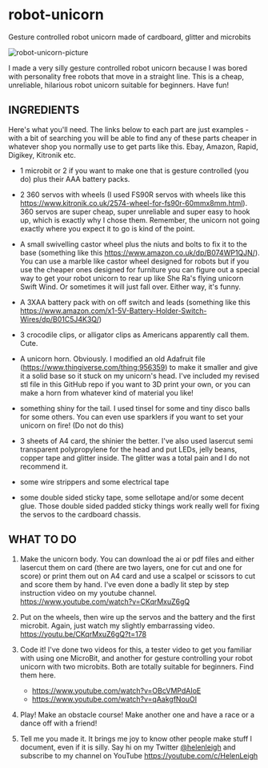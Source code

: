 # robot-unicorn
Gesture controlled robot unicorn made of cardboard, glitter and microbits

![robot-unicorn-picture](https://pbs.twimg.com/media/D8aPxreXsA41eoR?format=jpg)

I made a very silly gesture controlled robot unicorn because I was bored with personality free robots that move in a straight line. This is a cheap, unreliable, hilarious robot unicorn suitable for beginners. Have fun!

## INGREDIENTS

Here's what you'll need. The links below to each part are just examples - with a bit of searching you will be able to find any of these parts cheaper in whatever shop you normally use to get parts like this. Ebay, Amazon, Rapid, Digikey, Kitronik etc.

- 1 microbit or 2 if you want to make one that is gesture controlled (you do) plus their AAA battery packs.

- 2 360 servos with wheels (I used FS90R servos with wheels like this https://www.kitronik.co.uk/2574-wheel-for-fs90r-60mmx8mm.html). 360 servos are super cheap, super unreliable and super easy to hook up, which is exactly why I chose them. Remember, the unicorn not going exactly where you expect it to go is kind of the point.

- A small swivelling castor wheel plus the niuts and bolts to fix it to the base (something like this https://www.amazon.co.uk/dp/B074WP1QJN/). You can use a marble like castor wheel designed for robots but if you use the cheaper ones designed for furniture you can figure out a special way to get your robot unicorn to rear up like She Ra's flying unicorn Swift Wind. Or sometimes it will just fall over. Either way, it's funny.

- A 3XAA battery pack with on off switch and leads (something like this https://www.amazon.com/x1-5V-Battery-Holder-Switch-Wires/dp/B01C5J4K3Q/)

- 3 crocodile clips, or alligator clips as Americans apparently call them. Cute.

- A unicorn horn. Obviously. I modified an old Adafruit file (https://www.thingiverse.com/thing:956359) to make it smaller and give it a solid base so it stuck on my unicorn's head. I've included my revised stl file in this GitHub repo if you want to 3D print your own, or you can make a horn from whatever kind of material you like!

- something shiny for the tail. I used tinsel for some and tiny disco balls for some others. You can even use sparklers if you want to set your unicorn on fire! (Do not do this)

- 3 sheets of A4 card, the shinier the better. I've also used lasercut semi transparent polypropylene for the head and put LEDs, jelly beans, copper tape and glitter inside. The glitter was a total pain and I do not recommend it.

- some wire strippers and some electrical tape

- some double sided sticky tape, some sellotape and/or some decent glue. Those double sided padded sticky things work really well for fixing the servos to the cardboard chassis.

## WHAT TO DO

1. Make the unicorn body. You can download the ai or pdf files and either lasercut them on card (there are two layers, one for cut and one for score) or print them out on A4 card and use a scalpel or scissors to cut and score them by hand. I've even done a badly lit step by step instruction video on my youtube channel.
https://www.youtube.com/watch?v=CKqrMxuZ6gQ

2. Put on the wheels, then wire up the servos and the battery and the first microbit. Again, just watch my slightly embarrassing video.
https://youtu.be/CKqrMxuZ6gQ?t=178

3. Code it! I've done two videos for this, a tester video to get you familiar with using one MicroBit, and another for gesture controlling your robot unicorn with two microbits. Both are totally suitable for beginners. Find them here.
    - https://www.youtube.com/watch?v=OBcVMPdAIoE
    - https://www.youtube.com/watch?v=qAakgfNouOI

4. Play! Make an obstacle course! Make another one and have a race or a dance off with a friend!

5. Tell me you made it. It brings me joy to know other people make stuff I document, even if it is silly. Say hi on my Twitter [@helenleigh](https://twitter.com/helenleigh) and subscribe to my channel on YouTube https://youtube.com/c/HelenLeigh
